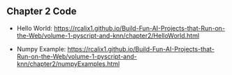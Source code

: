 ## Chapter 2 Code

* Hello World: https://rcalix1.github.io/Build-Fun-AI-Projects-that-Run-on-the-Web/volume-1-pyscript-and-knn/chapter2/HelloWorld.html
  
* Numpy Example: https://rcalix1.github.io/Build-Fun-AI-Projects-that-Run-on-the-Web/volume-1-pyscript-and-knn/chapter2/numpyExamples.html

